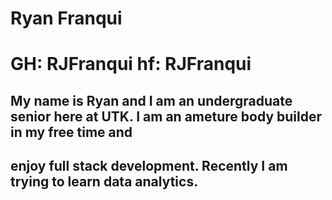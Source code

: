 # Ryan Franqui
# GH: RJFranqui hf: RJFranqui
## My name is Ryan and I am an undergraduate senior here at UTK. I am an ameture body builder in my free time and
## enjoy full stack development. Recently I am trying to learn data analytics.  
